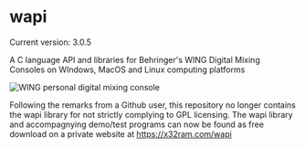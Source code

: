 # wapi
Current version: 3.0.5

A C language API and libraries for Behringer's WING Digital Mixing Consoles on WIndows, MacOS and Linux computing platforms


![WING personal digital mixing console](https://mediadl.musictribe.com/media/PLM/data/images/products/P0BV2/2000Wx2000H/Image_BE_P0BV2_WING_Top_XL.png)

Following the remarks from a Github user, this repository no longer contains the wapi library for not strictly complying to GPL licensing. The wapi library and accompagnying demo/test programs can now be found as free download on a private website at https://x32ram.com/wapi





